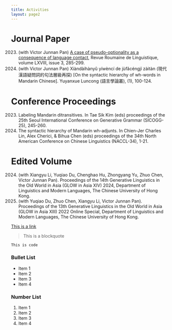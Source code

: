```yaml
---
title: Activities
layout: page2
---
```


# Journal Paper

2023. (with Victor Junnan Pan) [A case of pseudo-optionality as a consequence of language contact](#https://www.researchgate.net/publication/377661612_A_CASE_OF_PSEUDO-OPTIONALITY_AS_A_CONSEQUENCE_OF_LANGUAGE_CONTACT), Revue Roumaine de Linguistique, volume 
LXVIII, issue 3, 285-299.
2022. (with Victor Junnan Pan) Xiàndàihànyǔ yíwèncí de jùfǎcéngjí zàitàn (現代漢語疑問詞的句法層級再探) [On the syntactic hierarchy of wh-words in 
Mandarin Chinese]. Yuyanxue Luncong (語言學論叢), (1), 100-124.


# Conference Proceedings

2023. Labeling Mandarin ditransitives. In Tae Sik Kim (eds) proceedings of the 25th Seoul International Conference on Generative Grammar 
(SICOGG-25), 245-260.
2023. The syntactic hierarchy of Mandarin wh-adjunts. In Chien-Jer Charles Lin, Alex Cherici, & Bihua Chen (eds) proceedings of the 34th North 
American Conference on Chinese Linguistics (NACCL-34), 1-21. 

# Edited Volume

2024. (with Xiangyu Li, Yuqiao Du,  Chenghao Hu, Zhongyang Yu, Zhuo Chen, Victor Junnan Pan). Proceedings of the 14th Generative Linguistics in 
the Old World in Asia (GLOW in Asia XIV) 2024, Department of Linguistics and Modern Languages, The Chinese University of Hong Kong. 
2022. (with Yuqiao Du, Zhuo Chen, Xiangyu Li, Victor Junnan Pan). Proceedings of the 13th Generative Linguistics in the Old World in Asia (GLOW 
in Asia XIII) 2022 Online Special, Department of Linguistics and Modern Languages, The Chinese University of Hong Kong. 



[This is a link](#)

> This is a blockquote

`This is code`

### Bullet List
* Item 1
* Item 2
* Item 3
* Item 4

### Number List
1. Item 1
2. Item 2
3. Item 3
4. Item 4
